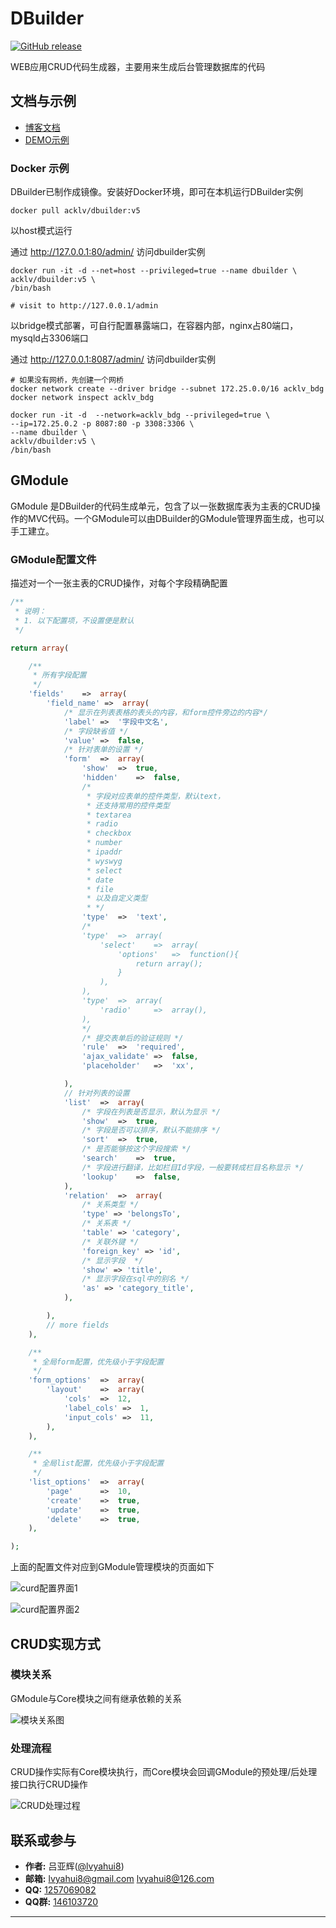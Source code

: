# DBuilder

[![GitHub release](http://movesun.com/images/svg/dbuilder_version.svg?8797894945)](https://github.com/lvyahui8/dbuilder/releases)

WEB应用CRUD代码生成器，主要用来生成后台管理数据库的代码

## 文档与示例

* [博客文档](http://www.cnblogs.com/lvyahui/p/5626466.html)
* [DEMO示例](http://movesun.com/dbuilder/admin)

### Docker 示例

DBuilder已制作成镜像。安装好Docker环境，即可在本机运行DBuilder实例

```
docker pull acklv/dbuilder:v5
```

以host模式运行

通过 http://127.0.0.1:80/admin/ 访问dbuilder实例

```shell
docker run -it -d --net=host --privileged=true --name dbuilder \
acklv/dbuilder:v5 \
/bin/bash

# visit to http://127.0.0.1/admin
```

以bridge模式部署，可自行配置暴露端口，在容器内部，nginx占80端口，mysqld占3306端口

通过 http://127.0.0.1:8087/admin/ 访问dbuilder实例

```shell
# 如果没有网桥，先创建一个网桥
docker network create --driver bridge --subnet 172.25.0.0/16 acklv_bdg
docker network inspect acklv_bdg

docker run -it -d  --network=acklv_bdg --privileged=true \
--ip=172.25.0.2 -p 8087:80 -p 3308:3306 \
--name dbuilder \
acklv/dbuilder:v5 \
/bin/bash
```

## GModule

GModule 是DBuilder的代码生成单元，包含了以一张数据库表为主表的CRUD操作的MVC代码。一个GModule可以由DBuilder的GModule管理界面生成，也可以手工建立。

### GModule配置文件

描述对一个一张主表的CRUD操作，对每个字段精确配置

```php
/**
 * 说明：
 * 1. 以下配置项，不设置便是默认
 */

return array(

    /**
     * 所有字段配置
     */
    'fields'    =>  array(
        'field_name' =>  array(
            /* 显示在列表表格的表头的内容，和form控件旁边的内容*/
            'label' =>  '字段中文名',
            /* 字段缺省值 */
            'value' =>  false,
            /* 针对表单的设置 */
            'form'  =>  array(
                'show'  =>  true,
                'hidden'    =>  false,
                /*
                 * 字段对应表单的控件类型，默认text，
                 * 还支持常用的控件类型
                 * textarea
                 * radio
                 * checkbox
                 * number
                 * ipaddr
                 * wyswyg
                 * select
                 * date
                 * file
                 * 以及自定义类型
                 * */
                'type'  =>  'text',
                /*
                'type'  =>  array(
                    'select'    =>  array(
                        'options'   =>  function(){
                            return array();
                        }
                    ),
                ),
                'type'  =>  array(
                    'radio'     =>  array(),
                ),
                */
                /* 提交表单后的验证规则 */
                'rule'  =>  'required',
                'ajax_validate' =>  false,
                'placeholder'   =>  'xx',

            ),
            // 针对列表的设置
            'list'  =>  array(
                /* 字段在列表是否显示，默认为显示 */
                'show'  =>  true,
                /* 字段是否可以排序，默认不能排序 */
                'sort'  =>  true,
                /* 是否能够按这个字段搜索 */
                'search'    =>  true,
                /* 字段进行翻译，比如栏目Id字段，一般要转成栏目名称显示 */
                'lookup'    =>  false,
            ),
            'relation'  =>  array(
                /* 关系类型 */
                'type' => 'belongsTo',
                /* 关系表 */
                'table' => 'category',
                /* 关联外键 */
                'foreign_key' => 'id',
                /* 显示字段  */
                'show' => 'title',
                /* 显示字段在sql中的别名 */
                'as' => 'category_title',
            ),

        ),
        // more fields
    ),

    /**
     * 全局form配置，优先级小于字段配置
     */
    'form_options'  =>  array(
        'layout'    =>  array(
            'cols'  =>  12,
            'label_cols' =>  1,
            'input_cols' =>  11,
        ),
    ),

    /**
     * 全局list配置，优先级小于字段配置
     */
    'list_options'  =>  array(
        'page'      =>  10,
        'create'    =>  true,
        'update'    =>  true,
        'delete'    =>  true,
    ),

);
```

上面的配置文件对应到GModule管理模块的页面如下


![curd配置界面1](http://images2015.cnblogs.com/blog/635249/201606/635249-20160629151814827-1387799654.png)

![curd配置界面2](http://images2015.cnblogs.com/blog/635249/201606/635249-20160629152054265-116461217.png)

## CRUD实现方式

### 模块关系

GModule与Core模块之间有继承依赖的关系

![模块关系图](http://images2015.cnblogs.com/blog/635249/201606/635249-20160629150744546-1324209834.jpg)

### 处理流程

CRUD操作实际有Core模块执行，而Core模块会回调GModule的预处理/后处理接口执行CRUD操作

![CRUD处理过程](http://images2015.cnblogs.com/blog/635249/201606/635249-20160629150946218-1384765501.jpg)

## 联系或参与

* **作者:**  吕亚辉([@lvyahui8](https://github.com/lvyahui8))<br/>
* **邮箱:**  lvyahui8@gmail.com lvyahui8@126.com
* **QQ:** [1257069082](tencent://message/?uin=1257069082) 
* **QQ群:** [146103720](http://shang.qq.com/wpa/qunwpa?idkey=50fce48ad9655e4a6046c6018930f2fc719278d3bc613498336882d3567a4000)

-------
